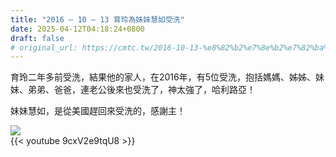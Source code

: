 ```yaml
---
title: "2016 – 10 – 13 育玲為妹妹慧如受洗"
date: 2025-04-12T04:18:24+0800
draft: false
# original_url: https://cmtc.tw/2016-10-13-%e8%82%b2%e7%8e%b2%e7%82%ba%e5%a6%b9%e5%a6%b9%e6%85%a7%e5%a6%82%e5%8f%97%e6%b4%97
---
```



育玲二年多前受洗，結果他的家人，在2016年，有5位受洗，抱括媽媽、姊姊、妹妹、弟弟、爸爸，連老公後來也受洗了，神太強了，哈利路亞！

妹妹慧如，是從美國趕回來受洗的，感謝主！

![](/images/慧如受洗.jpg)
<br>
{{< youtube 9cxV2e9tqU8 >}}
